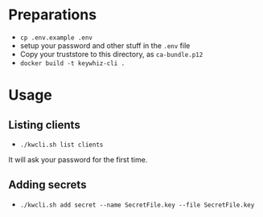 Preparations
============

* ``` cp .env.example .env ```
* setup your password and other stuff in the ```.env``` file
* Copy your truststore to this directory, as ```ca-bundle.p12```
* ``` docker build -t keywhiz-cli . ```

Usage
=====

## Listing clients
* ```./kwcli.sh list clients```

It will ask your password for the first time.

## Adding secrets

* ``` ./kwcli.sh add secret --name SecretFile.key --file SecretFile.key ```
